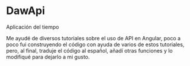 # DawApi

Aplicación del tiempo

Me ayudé de diversos tutoriales sobre el uso de API en Angular, poco a poco fui construyendo el código con ayuda de varios de estos tutoriales, pero, al final, traduje el código al español, añadí otras funciones y lo modifiqué para dejarlo a mi gusto.
